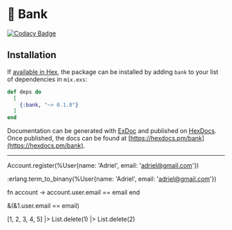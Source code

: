 # 🏦 Bank

[![Codacy Badge](https://app.codacy.com/project/badge/Grade/0a8b15bcc3624317a98bc8985ab99109)](https://www.codacy.com/gh/AdrielBento/bank/dashboard?utm_source=github.com&amp;utm_medium=referral&amp;utm_content=AdrielBento/bank&amp;utm_campaign=Badge_Grade)


## Installation

If [available in Hex](https://hex.pm/docs/publish), the package can be installed
by adding `bank` to your list of dependencies in `mix.exs`:

```elixir
def deps do
  [
    {:bank, "~> 0.1.0"}
  ]
end
```

Documentation can be generated with [ExDoc](https://github.com/elixir-lang/ex_doc)
and published on [HexDocs](https://hexdocs.pm). Once published, the docs can
be found at [https://hexdocs.pm/bank](https://hexdocs.pm/bank).


---
Account.register(%User{name: 'Adriel', email: 'adriel@gmail.com'})

:erlang.term_to_binany(%User{name: 'Adriel', email: 'adriel@gmail.com'})

fn account -> account.user.email == email end

&(&1.user.email == email)


[1, 2, 3, 4, 5] |> List.delete(1) |> List.delete(2)